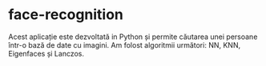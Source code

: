 # face-recognition
Acest aplicație este dezvoltată in Python și permite căutarea unei persoane într-o bază de date cu imagini.
Am folost algoritmii următori: NN, KNN, Eigenfaces și Lanczos.
